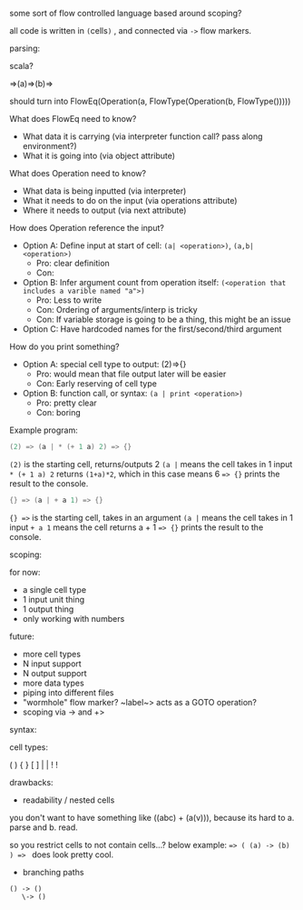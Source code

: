 some sort of flow controlled language based around scoping?

all code is written in `(`cells`)` , and connected via `->` flow markers.


parsing:

scala?

=>(a)=>(b)=>

should turn into
FlowEq(Operation(a, FlowType(Operation(b, FlowType()))))

What does FlowEq need to know?
- What data it is carrying (via interpreter function call? pass along environment?)
- What it is going into (via object attribute)

What does Operation need to know?
- What data is being inputted (via interpreter)
- What it needs to do on the input (via operations attribute)
- Where it needs to output (via next attribute)

How does Operation reference the input?
- Option A: Define input at start of cell: `(a| <operation>)`, `(a,b| <operation>)`
  - Pro: clear definition 
  - Con: 
- Option B: Infer argument count from operation itself: `(<operation that includes a varible named "a">)`
  - Pro: Less to write
  - Con: Ordering of arguments/interp is tricky
  - Con: If variable storage is going to be a thing, this might be an issue
- Option C: Have hardcoded names for the first/second/third argument


How do you print something?
- Option A: special cell type to output: (2)=>{}
  - Pro: would mean that file output later will be easier
  - Con: Early reserving of cell type
- Option B: function call, or syntax: `(a | print <operation>)`
  - Pro: pretty clear
  - Con: boring



Example program:
```cpp
(2) => (a | * (+ 1 a) 2) => {}
```

`(2)` is the starting cell, returns/outputs 2
`(a |` means the cell takes in 1 input
`* (+ 1 a) 2` returns `(1+a)*2`, which in this case means 6
`=> {}` prints the result to the console.


```cpp
{} => (a | + a 1) => {}
```
`{} =>` is the starting cell, takes in an argument
`(a |` means the cell takes in 1 input
`+ a 1` means the cell returns a + 1
`=> {}` prints the result to the console.


scoping:

for now:
- a single cell type
- 1 input unit thing
- 1 output thing
- only working with numbers



future:
- more cell types
- N input support
- N output support
- more data types
- piping into different files
- "wormhole" flow marker? ~label~> acts as a GOTO operation?
- scoping via -> and +>


syntax:

cell types:

( ) { } [ ] | | ! !

drawbacks: 


- readability / nested cells

you don't want to have something like ((abc) + (a(v))), because its hard to a. parse and b. read.

so you restrict cells to not contain cells...?
below example:
`=> ( (a) -> (b) ) => `
does look pretty cool.

- branching paths


```
() -> ()
   \-> ()
```

